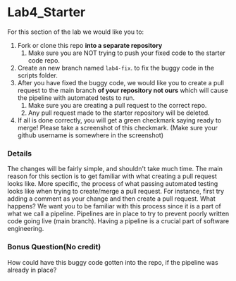 # Lab4_Starter

For this section of the lab we would like you to:
1. Fork or clone this repo **into a separate repository**
    1. Make sure you are NOT trying to push your fixed code to the starter code repo.
3. Create an new branch named `lab4-fix`. to fix the buggy code in the scripts folder.
5. After you have fixed the buggy code, we would like you to create a pull request to the main branch **of your repository not ours** which will cause the pipeline with automated tests to run.
    1. Make sure you are creating a pull request to the correct repo.
    2. Any pull request made to the starter repository will be deleted.
7. If all is done correctly, you will get a green checkmark saying ready to merge! Please take a screenshot of this checkmark. (Make sure your github username is somewhere in the screenshot)

### Details

The changes will be fairly simple, and shouldn't take much time. The main reason for this section is to get familiar with what creating a pull request looks like. More specific, the process of what passing automated testing looks like when trying to create/merge a pull request. For instance, first try adding a comment as your change and then create a pull request. What happens? We want you to be familiar with this process since it is a part of what we call a pipeline. Pipelines are in place to try to prevent poorly written code going live (main branch). Having a pipeline is a crucial part of software engineering.

### Bonus Question(No credit)

How could have this buggy code gotten into the repo, if the pipeline was already in place? 

